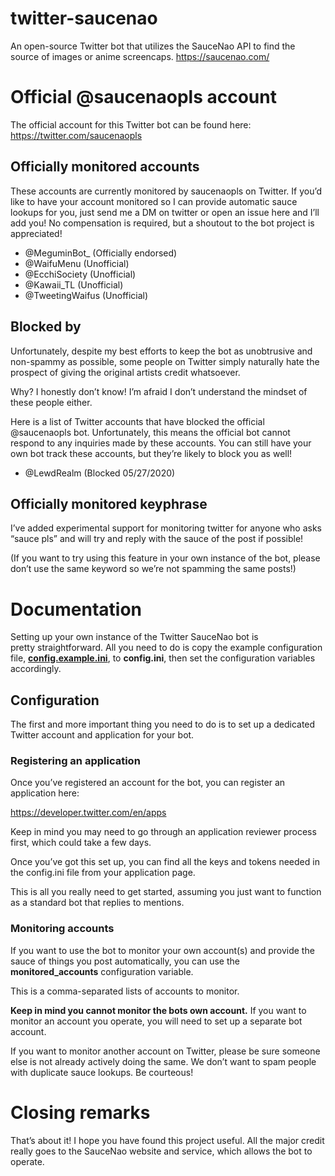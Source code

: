 # twitter-saucenao
An open-source Twitter bot that utilizes the SauceNao API to find the source of images or anime screencaps.
https://saucenao.com/

# Official @saucenaopls account
The official account for this Twitter bot can be found here:
https://twitter.com/saucenaopls

## Officially monitored accounts
These accounts are currently monitored by saucenaopls on Twitter. If you’d like to have your account monitored so I can provide automatic sauce lookups for you, just send me a DM on twitter or open an issue here and I’ll add you! No compensation is required, but a shoutout to the bot project is appreciated!

* @MeguminBot_ (Officially endorsed)
* @WaifuMenu (Unofficial)
* @EcchiSociety (Unofficial)
* @Kawaii_TL (Unofficial)
* @TweetingWaifus (Unofficial)

## Blocked by
Unfortunately, despite my best efforts to keep the bot as unobtrusive and non-spammy as possible, some people on Twitter simply naturally hate the prospect of giving the original artists credit whatsoever.

Why? I honestly don’t know! I’m afraid I don’t understand the mindset of these people either.

Here is a list of Twitter accounts that have blocked the official @saucenaopls bot. Unfortunately, this means the official bot cannot respond to any inquiries made by these accounts. You can still have your own bot track these accounts, but they’re likely to block you as well!

* @LewdRealm (Blocked 05/27/2020)

## Officially monitored keyphrase
I’ve added experimental support for monitoring twitter for anyone who asks “sauce pls” and will try and reply with the sauce of the post if possible!

(If you want to try using this feature in your own instance of the bot, please don’t use the same keyword so we’re not spamming the same posts!)

# Documentation
Setting up your own instance of the Twitter SauceNao bot is pretty straightforward. All you need to do is copy the example configuration file, [**config.example.ini**](https://github.com/FujiMakoto/twitter-saucenao/blob/master/config.example.ini), to **config.ini**, then set the configuration variables accordingly.

## Configuration
The first and more important thing you need to do is to set up a dedicated Twitter account and application for your bot.

### Registering an application
Once you’ve registered an account for the bot, you can register an application here:

https://developer.twitter.com/en/apps

Keep in mind you may need to go through an application reviewer process first, which could take a few days.

Once you’ve got this set up, you can find all the keys and tokens needed in the config.ini file from your application page.

This is all you really need to get started, assuming you just want to function as a standard bot that replies to mentions.

### Monitoring accounts
If you want to use the bot to monitor your own account(s) and provide the sauce of things you post automatically, you can use the **monitored_accounts** configuration variable.

This is a comma-separated lists of accounts to monitor.

**Keep in mind you cannot monitor the bots own account.** If you want to monitor an account you operate, you will need to set up a separate bot account.

If you want to monitor another account on Twitter, please be sure someone else is not already actively doing the same. We don’t want to spam people with duplicate sauce lookups. Be courteous!

# Closing remarks
That’s about it! I hope you have found this project useful. All the major credit really goes to the SauceNao website and service, which allows the bot to operate.
